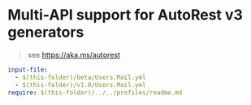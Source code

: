 # Multi-API support for AutoRest v3 generators

> see https://aka.ms/autorest

``` yaml
input-file:
  - $(this-folder)/beta/Users.Mail.yml
  - $(this-folder)/v1.0/Users.Mail.yml
require: $(this-folder)/../../profiles/readme.md
```
